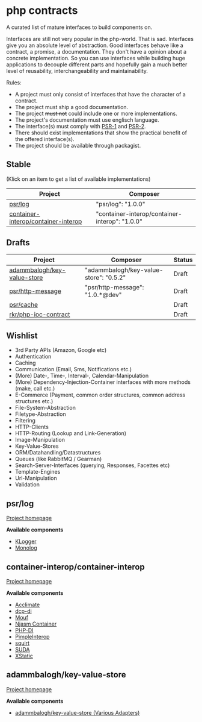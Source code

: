 php contracts
=============

A curated list of mature interfaces to build components on.

Interfaces are still not very popular in the php-world. That is sad. Interfaces give you an absolute level of abstraction. Good interfaces behave like a contract, a promise, a documentation. They don't have a opinion about a concrete implementation. So you can use interfaces while building huge applications to decouple different parts and hopefully gain a much better level of reusability, interchangeability and maintainability.

Rules:

* A project must only consist of interfaces that have the character of a contract.
* The project must ship a good documentation.
* The project ~~must not~~ could include one or more implementations.
* The project's documentation must use englisch language.
* The interface(s) must comply with [PSR-1](http://www.php-fig.org/psr/psr-1/) and [PSR-2](http://www.php-fig.org/psr/psr-2/).
* There should exist implementations that show the practical benefit of the offered interface(s).
* The project should be available through packagist.


## Stable

(Klick on an item to get a list of available implementations)

| Project | Composer |
|---------|---------|
| [psr/log](#psrlog) | "psr/log": "1.0.0" |
| [container-interop/container-interop](#container-interopcontainer-interop) | "container-interop/container-interop": "1.0.0" |


## Drafts

| Project | Composer | Status |
|---------|----------|--------|
| [adammbalogh/key-value-store](#adammbaloghkey-value-store) | "adammbalogh/key-value-store": "0.5.2" | Draft |
| [psr/http-message](https://github.com/php-fig/http-message) | "psr/http-message": "1.0.*@dev" | Draft |
| [psr/cache](https://github.com/php-fig/psr-6) | | Draft |
| [rkr/php-ioc-contract](https://packagist.org/packages/rkr/php-ioc-contract) | | Draft |


## Wishlist

* 3rd Party APIs (Amazon, Google etc)
* Authentication
* Caching
* Communication (Email, Sms, Notifications etc.)
* (More) Date-, Time-, Interval-, Calendar-Manipulation
* (More) Dependency-Injection-Container interfaces with more methods (make, call etc.)
* E-Commerce (Payment, common order structures, common address structures etc.)
* File-System-Abstraction
* Filetype-Abstraction
* Filtering
* HTTP-Clients
* HTTP-Routing (Lookup and Link-Generation)
* Image-Manipulation
* Key-Value-Stores
* ORM/Datahandling/Datastructures
* Queues (like RabbitMQ / Gearman)
* Search-Server-Interfaces (querying, Responses, Facettes etc)
* Template-Engines
* Url-Manipulation
* Validation

## psr/log

[Project homepage](https://github.com/php-fig/log)

**Available components**

* [KLogger](https://github.com/katzgrau/KLogger)
* [Monolog](https://github.com/Seldaek/monolog)

## container-interop/container-interop

[Project homepage](https://github.com/container-interop/container-interop)

**Available components**

* [Acclimate](https://github.com/jeremeamia/acclimate-container)
* [dcp-di](https://github.com/estelsmith/dcp-di)
* [Mouf](http://mouf-php.com/)
* [Njasm Container](https://github.com/njasm/container)
* [PHP-DI](http://php-di.org/)
* [PimpleInterop](https://github.com/moufmouf/pimple-interop)
* [squirt](https://github.com/phlogisticfugu/squirt)
* [SUDA](https://github.com/guide42/suda)
* [XStatic](https://github.com/jeremeamia/xstatic)

## adammbalogh/key-value-store

[Project homepage](https://github.com/adammbalogh/key-value-store)

**Available components**

* [adammbalogh/key-value-store (Various Adapters)](https://github.com/adammbalogh/key-value-store#adapters)
